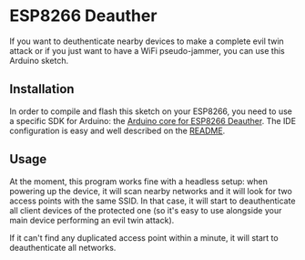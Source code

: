 # ESP8266 Deauther
If you want to deuthenticate nearby devices to make a complete evil twin attack or if you just want to have a WiFi pseudo-jammer, you can use this Arduino sketch.

## Installation
In order to compile and flash this sketch on your ESP8266, you need to use a specific SDK for Arduino: the [Arduino core for ESP8266 Deauther](https://github.com/tobozo/Arduino). The IDE configuration is easy and well described on the [README](https://github.com/tobozo/Arduino/blob/deauther/README.md#installation).

## Usage
At the moment, this program works fine with a headless setup: when powering up the device, it will scan nearby networks and it will look for two access points with the same SSID. In that case, it will start to deauthenticate all client devices of the protected one (so it's easy to use alongside your main device performing an evil twin attack).

If it can't find any duplicated access point within a minute, it will start to deauthenticate all networks.

